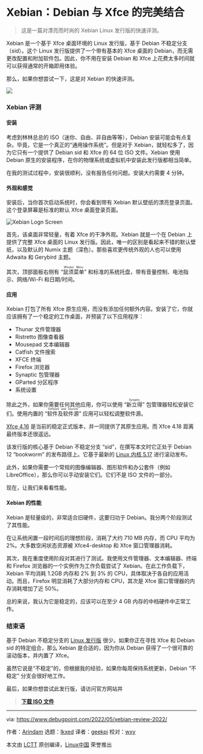 [#]: subject: "Xebian – A Blend of Debian and Goodness of Xfce [Review]"
[#]: via: "https://www.debugpoint.com/2022/05/xebian-review-2022/"
[#]: author: "Arindam https://www.debugpoint.com/author/admin1/"
[#]: collector: "lkxed"
[#]: translator: "geekpi"
[#]: reviewer: "wxy"
[#]: publisher: " "
[#]: url: " "

Xebian：Debian 与 Xfce 的完美结合
======

> 这是一篇对漂亮而时尚的 Xebian Linux 发行版的快速评测。

Xebian 是一个基于 Xfce 桌面环境的 Linux 发行版，基于 Debian 不稳定分支（sid）。这个 Linux 发行版提供了一个带有基本的 Xfce 桌面的 Debian，而无需更改配置和附加软件包。因此，你不用在安装 Debian 和 Xfce 上花费太多时间就可以获得通常的开箱即用体验。

那么，如果你想尝试一下，这是对 Xebian 的快速评测。

![](https://www.debugpoint.com/wp-content/uploads/2022/05/Xebian-Desktop-with-Xfce.jpg)

### Xebian 评测

#### 安装

考虑到林林总总的 ISO（迷你、自由、非自由等等），Debian 安装可能会有点复杂。毕竟，它是一个真正的“通用操作系统”。但是对于 Xebian，就轻松多了，因为它只有一个提供了 Debian sid 和 Xfce 的 64 位 ISO 文件。Xebian 使用 Debian 原生的安装程序，在你的物理系统或虚拟机中安装此发行版都相当简单。

在我的测试过程中，安装很顺利，没有报告任何问题。安装大约需要 4 分钟。

#### 外观和感觉

安装后，当你首次启动系统时，你会看到带有 Xebian 默认壁纸的漂亮登录页面。这个登录屏幕是标准的默认 Xfce 桌面登录页面。

![Xebian Logn Screen][1]

首先，该桌面非常轻量，有着 Xfce 的干净外观。Xebian 就是一个在 Debian 上提供了完整 Xfce 桌面的 Linux 发行版。因此，唯一的区别是看起来不错的默认壁纸，以及默认的 Numix 主题（深色）。那些喜欢更传统外观的人也可以使用 Adwaita 和 Gerybird 主题。

其次，顶部面板右侧有 “<ruby>鼠须菜单<rt>Whisker Menu</rt></ruby>” 和标准的系统托盘，带有音量控制、电池指示、网络/Wi-Fi 和日期/时间。

#### 应用

Xebian 打包了所有 Xfce 原生应用，而没有添加任何额外内容。安装了它，你就应该拥有了一个稳定的工作桌面，并预装了以下应用程序：

* Thunar 文件管理器
* Ristretto 图像查看器
* Mousepad 文本编辑器
* Catfish 文件搜索
* XFCE 终端
* Firefox 浏览器
* Synaptic 包管理器
* GParted 分区程序
* 系统设置

除此之外，如果你需要任何其他应用，你可以使用 “<ruby>新立得<rt>Synaptic</rt></ruby>” 包管理器轻松安装它们。使用内置的 “<ruby>软件及软件源<rt>Software and Sources</rt></ruby>” 应用可以轻松调整软件源。

[Xfce 4.16][2] 是当前的稳定正式版本，并一同提供了其原生应用。而 Xfce 4.18 距离最终版本还很遥远。

该发行版的核心基于 Debian 不稳定分支 “sid”，在撰写本文时它正处于 Debian 12 “bookworm” 的发布路径上。它基于最新的 [Linux 内核 5.17][3] 进行滚动发布。

此外，如果你需要一个常规的图像编辑器、图形软件和办公套件（例如 LibreOffice），那么你可以手动安装它们。它们不是 ISO 文件的一部分。

现在，让我们来看看性能。

#### Xebian 的性能

Xebian 是轻量级的，非常适合旧硬件，这要归功于 Debian。我分两个阶段测试了其性能。

在让系统闲置一段时间后的理想阶段，消耗了大约 710 MB 内存，而 CPU 平均为 2%。大多数空闲状态资源被 Xfce4-desktop 和 Xfce 窗口管理器消耗。

其次，我在重度使用阶段对其进行了测试。我使用文件管理器、文本编辑器、终端和 Firefox 浏览器的一个实例作为工作负载尝试了 Xebian。在此工作负载下，Xebian 平均消耗 1.2GB 内存和 2% 到 3% 的 CPU，具体取决于各自的应用活动。而且，Firefox 明显消耗了大部分内存和 CPU，其次是 Xfce 窗口管理器的内存消耗增加了近 50%。

总的来说，我认为它是稳定的，应该可以在至少 4 GB 内存的中档硬件中正常工作。

### 结束语

基于 Debian 不稳定分支的 [Linux 发行版][4] 很少。如果你正在寻找 Xfce 和 Debian sid 的特定组合，那么 Xebian 是合适的，因为你从 Debian 获得了一个很可靠的滚动版本，并内置了 Xfce。

虽然它说是“不稳定”的，但根据我的经验，如果你每周保持系统更新，Debian “不稳定” 分支会很好地工作。

最后，如果你想尝试此发行版，请访问官方网站并

> **[下载 ISO 文件][5]**

--------------------------------------------------------------------------------

via: https://www.debugpoint.com/2022/05/xebian-review-2022/

作者：[Arindam][a]
选题：[lkxed][b]
译者：[geekpi](https://github.com/geekpi)
校对：[wxy](https://github.com/wxy)

本文由 [LCTT](https://github.com/LCTT/TranslateProject) 原创编译，[Linux中国](https://linux.cn/) 荣誉推出

[a]: https://www.debugpoint.com/author/admin1/
[b]: https://github.com/lkxed
[1]: https://www.debugpoint.com/wp-content/uploads/2022/05/Xebian-Logn-Screen-1024x578.jpg
[2]: https://www.debugpoint.com/2021/02/xfce-4-16-review/
[3]: https://www.debugpoint.com/2022/03/linux-kernel-5-17/
[4]: https://www.debugpoint.com/category/distributions
[5]: https://xebian.org/download/
